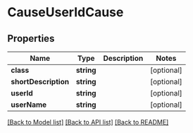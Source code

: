 # CauseUserIdCause

## Properties
Name | Type | Description | Notes
------------ | ------------- | ------------- | -------------
**class** | **string** |  | [optional] 
**shortDescription** | **string** |  | [optional] 
**userId** | **string** |  | [optional] 
**userName** | **string** |  | [optional] 

[[Back to Model list]](../README.md#documentation-for-models) [[Back to API list]](../README.md#documentation-for-api-endpoints) [[Back to README]](../README.md)


